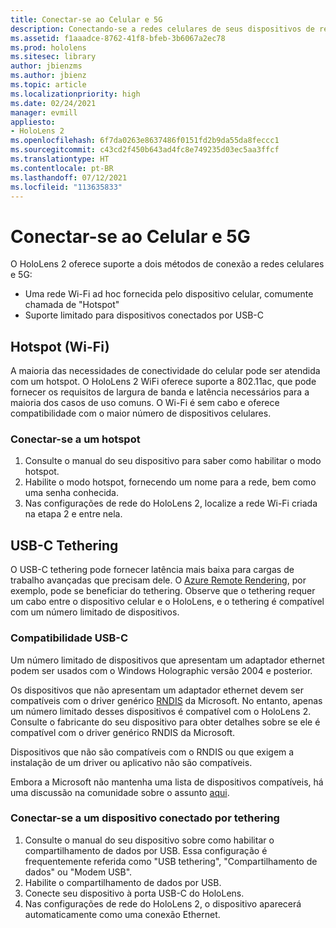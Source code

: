 ```yaml
---
title: Conectar-se ao Celular e 5G
description: Conectando-se a redes celulares de seus dispositivos de realidade misturada do HoloLens.
ms.assetid: f1aaadce-8762-41f8-bfeb-3b6067a2ec78
ms.prod: hololens
ms.sitesec: library
author: jbienzms
ms.author: jbienz
ms.topic: article
ms.localizationpriority: high
ms.date: 02/24/2021
manager: evmill
appliesto:
- HoloLens 2
ms.openlocfilehash: 6f7da0263e8637486f0151fd2b9da55da8feccc1
ms.sourcegitcommit: c43cd2f450b643ad4fc8e749235d03ec5aa3ffcf
ms.translationtype: HT
ms.contentlocale: pt-BR
ms.lasthandoff: 07/12/2021
ms.locfileid: "113635833"
---
```

# <a name="connect-to-cellular-and-5g"></a>Conectar-se ao Celular e 5G

O HoloLens 2 oferece suporte a dois métodos de conexão a redes celulares e 5G:

- Uma rede Wi-Fi ad hoc fornecida pelo dispositivo celular, comumente chamada de "Hotspot"
- Suporte limitado para dispositivos conectados por USB-C

## <a name="hotspot-wifi"></a>Hotspot (Wi-Fi)

A maioria das necessidades de conectividade do celular pode ser atendida com um hotspot. O HoloLens 2 WiFi oferece suporte a 802.11ac, que pode fornecer os requisitos de largura de banda e latência necessários para a maioria dos casos de uso comuns. O Wi-Fi é sem cabo e oferece compatibilidade com o maior número de dispositivos celulares.

### <a name="connecting-to-a-hotspot"></a>Conectar-se a um hotspot

1. Consulte o manual do seu dispositivo para saber como habilitar o modo hotspot.
1. Habilite o modo hotspot, fornecendo um nome para a rede, bem como uma senha conhecida.
1. Nas configurações de rede do HoloLens 2, localize a rede Wi-Fi criada na etapa 2 e entre nela.

## <a name="usb-c-tethering"></a>USB-C Tethering

O USB-C tethering pode fornecer latência mais baixa para cargas de trabalho avançadas que precisam dele. O [Azure Remote Rendering](https://azure.microsoft.com/services/remote-rendering), por exemplo, pode se beneficiar do tethering. Observe que o tethering requer um cabo entre o dispositivo celular e o HoloLens, e o tethering é compatível com um número limitado de dispositivos.

### <a name="usb-c-compatibility"></a>Compatibilidade USB-C

Um número limitado de dispositivos que apresentam um adaptador ethernet podem ser usados com o Windows Holographic versão 2004 e posterior.

Os dispositivos que não apresentam um adaptador ethernet devem ser compatíveis com o driver genérico [RNDIS](/windows-hardware/drivers/network/overview-of-remote-ndis--rndis-) da Microsoft. No entanto, apenas um número limitado desses dispositivos é compatível com o HoloLens 2. Consulte o fabricante do seu dispositivo para obter detalhes sobre se ele é compatível com o driver genérico RNDIS da Microsoft.

Dispositivos que não são compatíveis com o RNDIS ou que exigem a instalação de um driver ou aplicativo não são compatíveis.

Embora a Microsoft não mantenha uma lista de dispositivos compatíveis, há uma discussão na comunidade sobre o assunto [aqui](https://aka.ms/HLCommunityCell).

### <a name="connecting-to-a-tethered-device"></a>Conectar-se a um dispositivo conectado por tethering

1. Consulte o manual do seu dispositivo sobre como habilitar o compartilhamento de dados por USB. Essa configuração é frequentemente referida como "USB tethering", "Compartilhamento de dados" ou "Modem USB".
1. Habilite o compartilhamento de dados por USB.
1. Conecte seu dispositivo à porta USB-C do HoloLens.
1. Nas configurações de rede do HoloLens 2, o dispositivo aparecerá automaticamente como uma conexão Ethernet.
